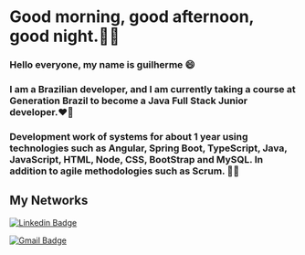 # Good morning, good afternoon, good night.👋😃

### Hello everyone, my name is guilherme 😄 

### I am a Brazilian developer, and I am currently taking a course at Generation Brazil to become a Java Full Stack Junior developer.❤️🤩

### Development work of systems for about 1 year using technologies such as Angular, Spring Boot, TypeScript, Java, JavaScript, HTML, Node, CSS, BootStrap and MySQL. In addition to agile methodologies such as Scrum. 👨‍💻 

## My Networks
[![Linkedin Badge](https://img.shields.io/badge/-Guilherme%20Marcionilo-6633cc?style=flat-square&logo=Linkedin&logoColor=white&link=https://www.linkedin.com/in/diego-schell-fernandes/)](https://www.linkedin.com/in/guilherme-marcionilo/) 

[![Gmail Badge](https://img.shields.io/badge/-diego.schell.f@gmail.com-6633cc?style=flat-square&logo=Gmail&logoColor=white&link=mailto:diego.schell.f@gmail.com)](mailto:guilhermemarcionilo@gmail.com)
